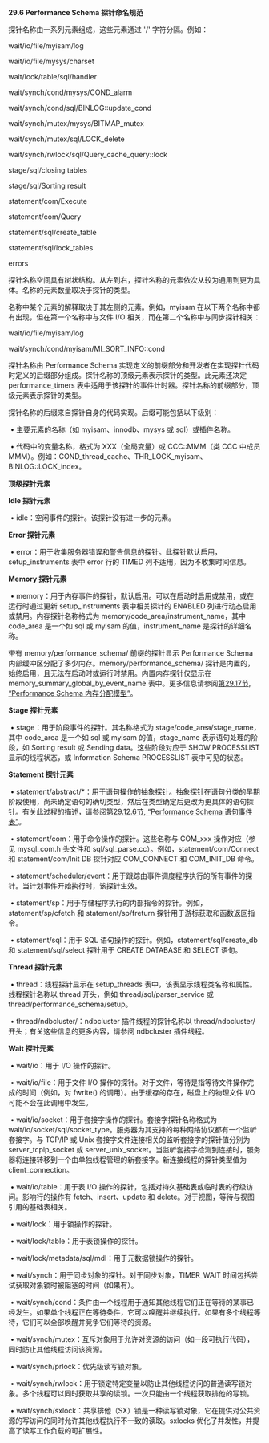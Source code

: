 **29.6 Performance Schema 探针命名规范**



探针名称由一系列元素组成，这些元素通过 '/' 字符分隔。例如：



wait/io/file/myisam/log

wait/io/file/mysys/charset

wait/lock/table/sql/handler

wait/synch/cond/mysys/COND_alarm

wait/synch/cond/sql/BINLOG::update_cond

wait/synch/mutex/mysys/BITMAP_mutex

wait/synch/mutex/sql/LOCK_delete

wait/synch/rwlock/sql/Query_cache_query::lock

stage/sql/closing tables

stage/sql/Sorting result

statement/com/Execute

statement/com/Query

statement/sql/create_table

statement/sql/lock_tables

errors



探针名称空间具有树状结构。从左到右，探针名称的元素依次从较为通用到更为具体。名称的元素数量取决于探针的类型。



名称中某个元素的解释取决于其左侧的元素。例如，myisam 在以下两个名称中都有出现，但在第一个名称中与文件 I/O 相关，而在第二个名称中与同步探针相关：



wait/io/file/myisam/log

wait/synch/cond/myisam/MI_SORT_INFO::cond



探针名称由 Performance Schema 实现定义的前缀部分和开发者在实现探针代码时定义的后缀部分组成。探针名称的顶级元素表示探针的类型。此元素还决定 performance_timers 表中适用于该探针的事件计时器。探针名称的前缀部分，顶级元素表示探针的类型。



探针名称的后缀来自探针自身的代码实现。后缀可能包括以下级别：



​	•	主要元素的名称（如 myisam、innodb、mysys 或 sql）或插件名称。

​	•	代码中的变量名称，格式为 XXX（全局变量）或 CCC::MMM（类 CCC 中成员 MMM）。例如：COND_thread_cache、THR_LOCK_myisam、BINLOG::LOCK_index。



**顶级探针元素**



**Idle 探针元素**



​	•	idle：空闲事件的探针。该探针没有进一步的元素。



**Error 探针元素**



​	•	error：用于收集服务器错误和警告信息的探针。此探针默认启用，setup_instruments 表中 error 行的 TIMED 列不适用，因为不收集时间信息。



**Memory 探针元素**



​	•	memory：用于内存事件的探针，默认启用。可以在启动时启用或禁用，或在运行时通过更新 setup_instruments 表中相关探针的 ENABLED 列进行动态启用或禁用。内存探针名称格式为 memory/code_area/instrument_name，其中 code_area 是一个如 sql 或 myisam 的值，instrument_name 是探针的详细名称。



带有 memory/performance_schema/ 前缀的探针显示 Performance Schema 内部缓冲区分配了多少内存。memory/performance_schema/ 探针是内置的，始终启用，且无法在启动时或运行时禁用。内置内存探针仅显示在 memory_summary_global_by_event_name 表中。更多信息请参阅[第29.17节, “Performance Schema 内存分配模型”](#29.17)。



**Stage 探针元素**



​	•	stage：用于阶段事件的探针。其名称格式为 stage/code_area/stage_name，其中 code_area 是一个如 sql 或 myisam 的值，stage_name 表示语句处理的阶段，如 Sorting result 或 Sending data。这些阶段对应于 SHOW PROCESSLIST 显示的线程状态，或 Information Schema PROCESSLIST 表中可见的状态。



**Statement 探针元素**



​	•	statement/abstract/*：用于语句操作的抽象探针。抽象探针在语句分类的早期阶段使用，尚未确定语句的确切类型，然后在类型确定后更改为更具体的语句探针。有关此过程的描述，请参阅[第29.12.6节, “Performance Schema 语句事件表”](#29.12.6)。

​	•	statement/com：用于命令操作的探针。这些名称与 COM_xxx 操作对应（参见 mysql_com.h 头文件和 sql/sql_parse.cc）。例如，statement/com/Connect 和 statement/com/Init DB 探针对应 COM_CONNECT 和 COM_INIT_DB 命令。

​	•	statement/scheduler/event：用于跟踪由事件调度程序执行的所有事件的探针。当计划事件开始执行时，该探针生效。

​	•	statement/sp：用于存储程序执行的内部指令的探针。例如，statement/sp/cfetch 和 statement/sp/freturn 探针用于游标获取和函数返回指令。

​	•	statement/sql：用于 SQL 语句操作的探针。例如，statement/sql/create_db 和 statement/sql/select 探针用于 CREATE DATABASE 和 SELECT 语句。



**Thread 探针元素**



​	•	thread：线程探针显示在 setup_threads 表中，该表显示线程类名称和属性。线程探针名称以 thread 开头，例如 thread/sql/parser_service 或 thread/performance_schema/setup。

​	•	thread/ndbcluster/：ndbcluster 插件线程的探针名称以 thread/ndbcluster/ 开头；有关这些信息的更多内容，请参阅 ndbcluster 插件线程。



**Wait 探针元素**



​	•	wait/io：用于 I/O 操作的探针。

​	•	wait/io/file：用于文件 I/O 操作的探针。对于文件，等待是指等待文件操作完成的时间（例如，对 fwrite() 的调用）。由于缓存的存在，磁盘上的物理文件 I/O 可能不会在此调用中发生。

​	•	wait/io/socket：用于套接字操作的探针。套接字探针名称格式为 wait/io/socket/sql/socket_type。服务器为其支持的每种网络协议都有一个监听套接字。与 TCP/IP 或 Unix 套接字文件连接相关的监听套接字的探针值分别为 server_tcpip_socket 或 server_unix_socket。当监听套接字检测到连接时，服务器将连接转移到一个由单独线程管理的新套接字。新连接线程的探针类型值为 client_connection。

​	•	wait/io/table：用于表 I/O 操作的探针，包括对持久基础表或临时表的行级访问。影响行的操作有 fetch、insert、update 和 delete。对于视图，等待与视图引用的基础表相关。

​	•	wait/lock：用于锁操作的探针。

​	•	wait/lock/table：用于表锁操作的探针。

​	•	wait/lock/metadata/sql/mdl：用于元数据锁操作的探针。

​	•	wait/synch：用于同步对象的探针。对于同步对象，TIMER_WAIT 时间包括尝试获取对象锁时被阻塞的时间（如果有）。

​	•	wait/synch/cond：条件由一个线程用于通知其他线程它们正在等待的某事已经发生。如果单个线程正在等待条件，它可以唤醒并继续执行。如果有多个线程等待，它们可以全部唤醒并竞争它们等待的资源。

​	•	wait/synch/mutex：互斥对象用于允许对资源的访问（如一段可执行代码），同时防止其他线程访问该资源。

​	•	wait/synch/prlock：优先级读写锁对象。

​	•	wait/synch/rwlock：用于锁定特定变量以防止其他线程访问的普通读写锁对象。多个线程可以同时获取共享的读锁。一次只能由一个线程获取排他的写锁。

​	•	wait/synch/sxlock：共享排他（SX）锁是一种读写锁对象，它在提供对公共资源的写访问的同时允许其他线程执行不一致的读取。sxlocks 优化了并发性，并提高了读写工作负载的可扩展性。